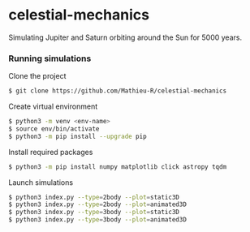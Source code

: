 # celestial-mechanics
Simulating Jupiter and Saturn orbiting around the Sun for 5000 years.

### Running simulations
Clone the project
```bash
$ git clone https://github.com/Mathieu-R/celestial-mechanics
```

Create virtual environment
```bash
$ python3 -m venv <env-name>
$ source env/bin/activate
$ python3 -m pip install --upgrade pip
```

Install required packages
```bash
$ python3 -m pip install numpy matplotlib click astropy tqdm
```

Launch simulations
```bash
$ python3 index.py --type=2body --plot=static3D 
$ python3 index.py --type=2body --plot=animated3D
$ python3 index.py --type=3body --plot=static3D
$ python3 index.py --type=3body --plot=animated3D 
```